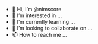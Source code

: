 - 👋 Hi, I’m @nimscore
- 👀 I’m interested in ...
- 🌱 I’m currently learning ...
- 💞️ I’m looking to collaborate on ...
- 📫 How to reach me ...

<!---
nimscore/nimscore is a ✨ special ✨ repository because its `README.md` (this file) appears on your GitHub profile.
You can click the Preview link to take a look at your changes.
--->

